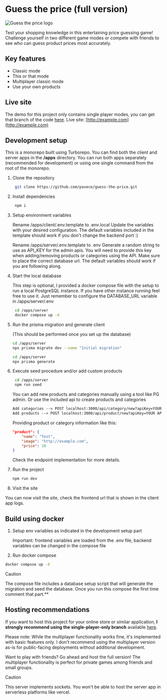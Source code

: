 # Guess the price (full version)

![Guess the price logo](https://res.cloudinary.com/dnh0go0q2/image/upload/v1736198420/OG_banner_small_qatyz2.png)

Test your shopping knowledge in this entertaining price guessing game! Challenge yourself in two different game modes or compete with friends to see who can guess product prices most accurately.

## Key features

- Classic mode
- This or that mode
- Multiplayer classic mode
- Use your own products

## Live site

The demo for this project only contains single player modes, you can get that branch of the code [here](https://github.com/pavece/guess-the-price/tree/single-player-only).
Live site: [http://example.com](http://example.com)

## Development setup

This is a monorepo built using Turborepo. You can find both the client and server apps in the **/apps** directory.
You can run both apps separately (recommended for development) or using one single command from the root of the monorepo.

1. Clone the repository

   ```bash
    git clone https://github.com/pavece/guess-the-price.git
   ```

2. Install dependencies

   ```bash
    npm i
   ```

3. Setup environment variables

   Rename /apps/client/.env.template to .env.local
   Update the variables with your desired configuration. The default variables included in the template should work if you don't change the backend port :)

   Rename /apps/server/.env.template to .env
   Generate a random string to use as API_KEY for the admin apis. You will need to provide this key when adding/removing products or categories using the API.
   Make sure to place the correct database url. The default variables should work if you are following along.

4. Start the local database

   This step is optional, I provided a docker compose file with the setup to run a local PostgreSQL instance. If you have other instance running feel free to use it. Just remember to configure the DATABASE_URL variable in /apps/server/.env

   ```bash
    cd /apps/server
    docker compose up -d
   ```

5. Run the prisma migration and generate client

   (This should be performed once you set up the database)

   ```bash
   cd /apps/server
   npx prisma migrate dev --name "Initial migration"
   ```

   ```bash
   cd /apps/server
   npx prisma generate
   ```

6. Execute seed procedure and/or add custom products

   ```bash
    cd /apps/server
    npm run seed
   ```

   You can add new products and categories manually using a tool like PG admin.
   Or use the included api to create products and categories

   ```txt
   Add categories --> POST localhost:3000/api/category/new?apiKey=YOUR API KEY
   Add products --> POST localhost:3000/api/product/new?apiKey=YOUR API KEY
   ```

   Providing product or category information like this:

   ```json
   "product": {
       "name": "Test",
       "image": "http://example.com",
       "price": 10
   }
   ```

   Check the endpoint implementation for more details.

7. Run the project

   ```bash
   npm run dev
   ```

8. Visit the site

You can now visit the site, check the frontend url that is shown in the client app logs.

## Build using docker

1. Setup env variables as indicated in the development setup part

   Important: frontend variables are loaded from the .env file, backend variables can be changed in the compose file

2. Run docker compose

```bash
docker compose up -d
```

> [!CAUTION]
> The compose file includes a database setup script that will generate the migration and seed the database. Once you run this compose the first time comment that part.\*\*

## Hosting recommendations

If you want to host this project for your online store or similar application, **I strongly recommend using the single-player-only branch** available [here](https://github.com/pavece/guess-the-price/tree/single-player-only).

Please note: While the multiplayer functionality works fine, it's implemented with basic features only. I don't recommend using the multiplayer version as-is for public-facing deployments without additional development.

Want to play with friends? Go ahead and host the full version! The multiplayer functionality is perfect for private games among friends and small groups.

> [!CAUTION]
> This server implements sockets.
> You won't be able to host the server app in serverless platforms like vercel.
